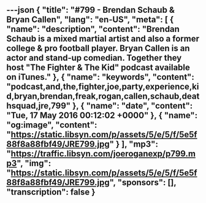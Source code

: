 ---json
{
  "title": "#799 - Brendan Schaub & Bryan Callen",
  "lang": "en-US",
  "meta": [
    {
      "name": "description",
      "content": "Brendan Schaub is a mixed martial artist and also a former college & pro football player. Bryan Callen is an actor and stand-up comedian. Together they host \"The Fighter & The Kid\" podcast available on iTunes."
    },
    {
      "name": "keywords",
      "content": "podcast,and,the,fighter,joe,party,experience,kid,bryan,brendan,freak,rogan,callen,schaub,deathsquad,jre,799"
    },
    {
      "name": "date",
      "content": "Tue, 17 May 2016 00:12:02 +0000"
    },
    {
      "name": "og:image",
      "content": "https://static.libsyn.com/p/assets/5/e/5/f/5e5f88f8a88fbf49/JRE799.jpg"
    }
  ],
  "mp3": "https://traffic.libsyn.com/joeroganexp/p799.mp3",
  "img": "https://static.libsyn.com/p/assets/5/e/5/f/5e5f88f8a88fbf49/JRE799.jpg",
  "sponsors": [],
  "transcription": false
}
---
<episode-header />

<timemark seconds="0" />

<transcribe-call-to-action />

<episode-footer />